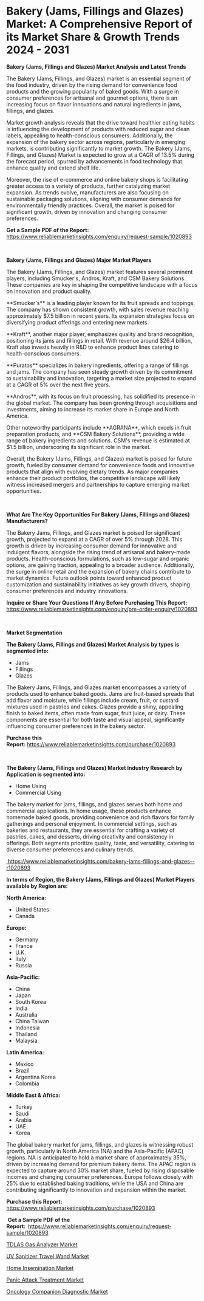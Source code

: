 <p><h1>Bakery (Jams, Fillings and Glazes) Market: A Comprehensive Report of its Market Share & Growth Trends 2024 - 2031</h1></p><p><strong>Bakery (Jams, Fillings and Glazes) Market Analysis and Latest Trends</strong></p>
<p><p>The Bakery (Jams, Fillings, and Glazes) market is an essential segment of the food industry, driven by the rising demand for convenience food products and the growing popularity of baked goods. With a surge in consumer preferences for artisanal and gourmet options, there is an increasing focus on flavor innovations and natural ingredients in jams, fillings, and glazes.</p><p>Market growth analysis reveals that the drive toward healthier eating habits is influencing the development of products with reduced sugar and clean labels, appealing to health-conscious consumers. Additionally, the expansion of the bakery sector across regions, particularly in emerging markets, is contributing significantly to market growth. The Bakery (Jams, Fillings, and Glazes) Market is expected to grow at a CAGR of 13.5% during the forecast period, spurred by advancements in food technology that enhance quality and extend shelf life.</p><p>Moreover, the rise of e-commerce and online bakery shops is facilitating greater access to a variety of products, further catalyzing market expansion. As trends evolve, manufacturers are also focusing on sustainable packaging solutions, aligning with consumer demands for environmentally friendly practices. Overall, the market is poised for significant growth, driven by innovation and changing consumer preferences.</p></p>
<p><strong>Get a Sample PDF of the Report:&nbsp;</strong> <a href="https://www.reliablemarketinsights.com/enquiry/request-sample/1020893?utm_campaign=1887&utm_medium=2&utm_source=Github&utm_content=ia&utm_term=26122024&utm_id=bakery-jams-fillings-and-glazes">https://www.reliablemarketinsights.com/enquiry/request-sample/1020893</a></p>
<p>&nbsp;</p>
<p><strong>Bakery (Jams, Fillings and Glazes) Major Market Players</strong></p>
<p><p>The Bakery (Jams, Fillings, and Glazes) market features several prominent players, including Smucker's, Andros, Kraft, and CSM Bakery Solutions. These companies are key in shaping the competitive landscape with a focus on innovation and product quality.</p><p>**Smucker's** is a leading player known for its fruit spreads and toppings. The company has shown consistent growth, with sales revenue reaching approximately $7.5 billion in recent years. Its expansion strategies focus on diversifying product offerings and entering new markets.</p><p>**Kraft**, another major player, emphasizes quality and brand recognition, positioning its jams and fillings in retail. With revenue around $26.4 billion, Kraft also invests heavily in R&D to enhance product lines catering to health-conscious consumers.</p><p>**Puratos** specializes in bakery ingredients, offering a range of fillings and jams. The company has seen steady growth driven by its commitment to sustainability and innovation, targeting a market size projected to expand at a CAGR of 5% over the next five years. </p><p>**Andros**, with its focus on fruit processing, has solidified its presence in the global market. The company has been growing through acquisitions and investments, aiming to increase its market share in Europe and North America.</p><p>Other noteworthy participants include **AGRANA**, which excels in fruit preparation products, and **CSM Bakery Solutions**, providing a wide range of bakery ingredients and solutions. CSM's revenue is estimated at $1.5 billion, underscoring its significant role in the market.</p><p>Overall, the Bakery (Jams, Fillings, and Glazes) market is poised for future growth, fueled by consumer demand for convenience foods and innovative products that align with evolving dietary trends. As major companies enhance their product portfolios, the competitive landscape will likely witness increased mergers and partnerships to capture emerging market opportunities.</p></p>
<p>&nbsp;</p>
<p><strong>What Are The Key Opportunities For Bakery (Jams, Fillings and Glazes) Manufacturers?</strong></p>
<p><p>The Bakery Jams, Fillings, and Glazes market is poised for significant growth, projected to expand at a CAGR of over 5% through 2028. This growth is driven by increasing consumer demand for innovative and indulgent flavors, alongside the rising trend of artisanal and bakery-made products. Health-conscious formulations, such as low-sugar and organic options, are gaining traction, appealing to a broader audience. Additionally, the surge in online retail and the expansion of bakery chains contribute to market dynamics. Future outlook points toward enhanced product customization and sustainability initiatives as key growth drivers, shaping consumer preferences and industry innovations.</p></p>
<p><strong>Inquire or Share Your Questions If Any Before Purchasing This Report:</strong> <a href="https://www.reliablemarketinsights.com/enquiry/pre-order-enquiry/1020893?utm_campaign=1887&utm_medium=2&utm_source=Github&utm_content=ia&utm_term=26122024&utm_id=bakery-jams-fillings-and-glazes">https://www.reliablemarketinsights.com/enquiry/pre-order-enquiry/1020893</a></p>
<p>&nbsp;</p>
<p><strong>Market Segmentation</strong></p>
<p><strong>The Bakery (Jams, Fillings and Glazes) Market Analysis by types is segmented into:</strong></p>
<p><ul><li>Jams</li><li>Fillings</li><li>Glazes</li></ul></p>
<p><p>The Bakery Jams, Fillings, and Glazes market encompasses a variety of products used to enhance baked goods. Jams are fruit-based spreads that add flavor and moisture, while fillings include cream, fruit, or custard mixtures used in pastries and cakes. Glazes provide a shiny, appealing finish to baked items, often made from sugar, fruit juice, or dairy. These components are essential for both taste and visual appeal, significantly influencing consumer preferences in the bakery sector.</p></p>
<p><strong>Purchase this Report:&nbsp;</strong><a href="https://www.reliablemarketinsights.com/purchase/1020893?utm_campaign=1887&utm_medium=2&utm_source=Github&utm_content=ia&utm_term=26122024&utm_id=bakery-jams-fillings-and-glazes">https://www.reliablemarketinsights.com/purchase/1020893</a></p>
<p>&nbsp;</p>
<p><strong>The Bakery (Jams, Fillings and Glazes) Market Industry Research by Application is segmented into:</strong></p>
<p><ul><li>Home Using</li><li>Commercial Using</li></ul></p>
<p><p>The bakery market for jams, fillings, and glazes serves both home and commercial applications. In home usage, these products enhance homemade baked goods, providing convenience and rich flavors for family gatherings and personal enjoyment. In commercial settings, such as bakeries and restaurants, they are essential for crafting a variety of pastries, cakes, and desserts, driving creativity and consistency in offerings. Both segments prioritize quality, taste, and versatility, catering to diverse consumer preferences and culinary trends.</p></p>
<p><a href="https://www.reliablemarketinsights.com/bakery-jams-fillings-and-glazes--r1020893?utm_campaign=1887&utm_medium=2&utm_source=Github&utm_content=ia&utm_term=26122024&utm_id=bakery-jams-fillings-and-glazes">&nbsp;https://www.reliablemarketinsights.com/bakery-jams-fillings-and-glazes--r1020893</a></p>
<p><strong>In terms of Region, the Bakery (Jams, Fillings and Glazes) Market Players available by Region are:</strong></p>
<p>
    <p> <strong> North America: </strong>
        <ul>
            <li>United States</li>
            <li>Canada</li>
        </ul>
        </p> 
    <p> <strong> Europe: </strong>
        <ul>
            <li>Germany</li>
            <li>France</li>
            <li>U.K.</li>
            <li>Italy</li>
            <li>Russia</li>
        </ul>
        </p> 
    <p> <strong> Asia-Pacific: </strong>
        <ul>
            <li>China</li>
            <li>Japan</li>
            <li>South Korea</li>
            <li>India</li>
            <li>Australia</li>
            <li>China Taiwan</li>
            <li>Indonesia</li>
            <li>Thailand</li>
            <li>Malaysia</li>
        </ul>
        </p> 
    <p> <strong> Latin America: </strong>
        <ul>
            <li>Mexico</li>
            <li>Brazil</li>
            <li>Argentina Korea</li>
            <li>Colombia</li>
        </ul>
        </p> 
    <p> <strong> Middle East & Africa: </strong>
        <ul>
            <li>Turkey</li>
            <li>Saudi</li>
            <li>Arabia</li>
            <li>UAE</li>
            <li>Korea</li>
        </ul>
    </p>
    </p>
<p><p>The global bakery market for jams, fillings, and glazes is witnessing robust growth, particularly in North America (NA) and the Asia-Pacific (APAC) regions. NA is anticipated to hold a market share of approximately 35%, driven by increasing demand for premium bakery items. The APAC region is expected to capture around 30% market share, fueled by rising disposable incomes and changing consumer preferences. Europe follows closely with 25% due to established baking traditions, while the USA and China are contributing significantly to innovation and expansion within the market.</p></p>
<p><strong>Purchase this Report: </strong><a href="https://www.reliablemarketinsights.com/purchase/1020893?utm_campaign=1887&utm_medium=2&utm_source=Github&utm_content=ia&utm_term=26122024&utm_id=bakery-jams-fillings-and-glazes">https://www.reliablemarketinsights.com/purchase/1020893</a></p>
<p>&nbsp;<strong>Get a Sample PDF of the Report:&nbsp;&nbsp;</strong><a href="https://www.reliablemarketinsights.com/enquiry/request-sample/1020893?utm_campaign=1887&utm_medium=2&utm_source=Github&utm_content=ia&utm_term=26122024&utm_id=bakery-jams-fillings-and-glazes">https://www.reliablemarketinsights.com/enquiry/request-sample/1020893</a></p>
<p><strong></strong></p>
<p><p><a href="https://www.linkedin.com/pulse/market-insights-tdlas-gas-analyzer-58-cagr-from-2024-2031-ticmc?utm_campaign=1887&utm_medium=2&utm_source=Github&utm_content=ia&utm_term=26122024&utm_id=bakery-jams-fillings-and-glazes">TDLAS Gas Analyzer Market</a></p><p><a href="https://www.linkedin.com/pulse/uv-sanitizer-travel-wand-market-expected-grow-impressive-cagr-wtjnc?utm_campaign=1887&utm_medium=2&utm_source=Github&utm_content=ia&utm_term=26122024&utm_id=bakery-jams-fillings-and-glazes">UV Sanitizer Travel Wand Market</a></p><p><a href="https://www.linkedin.com/pulse/home-insemination-market-growth-forecast-size-projected-13-hzyrc?utm_campaign=1887&utm_medium=2&utm_source=Github&utm_content=ia&utm_term=26122024&utm_id=bakery-jams-fillings-and-glazes">Home Insemination Market</a></p><p><a href="https://www.linkedin.com/pulse/future-outlook-panic-attack-treatment-market-key-growth-drivers-qcjrc?utm_campaign=1887&utm_medium=2&utm_source=Github&utm_content=ia&utm_term=26122024&utm_id=bakery-jams-fillings-and-glazes">Panic Attack Treatment Market</a></p><p><a href="https://www.linkedin.com/pulse/oncology-companion-diagnostic-market-pulse-5-expansion-blueprint-6fc1c?utm_campaign=1887&utm_medium=2&utm_source=Github&utm_content=ia&utm_term=26122024&utm_id=bakery-jams-fillings-and-glazes">Oncology Companion Diagnostic Market</a></p></p>